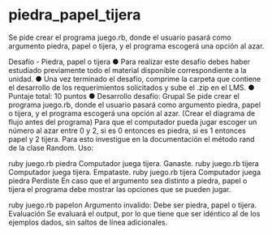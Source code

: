 # piedra_papel_tijera
Se pide crear el programa juego.rb, donde el usuario pasará como argumento piedra, papel o tijera, y el programa escogerá una opción al azar.

Desafío - Piedra, papel o tijera
● Para realizar este desafío debes haber estudiado previamente todo el material disponible correspondiente a la unidad.
● Una vez terminado el desafío, comprime la carpeta que contiene el desarrollo de los requerimientos solicitados y sube el .zip en el LMS.
● Puntaje total: 10 puntos
● Desarrollo desafío: Grupal
Se pide crear el programa juego.rb, donde el usuario pasará como argumento piedra, papel o tijera, y el programa escogerá una opción al azar.
(Crear el diagrama de flujo antes del programa)
Para que el computador pueda jugar escoger un número al azar entre 0 y 2, si es 0 entonces es piedra, si es 1 entonces papel y 2 tijera.
Para esto investigue en la documentación el método rand de la clase Random.
Uso:
 
ruby juego.rb piedra
Computador juega tijera.
Ganaste.
ruby juego.rb tijera
Computador juega tijera.
Empataste.
ruby juego.rb tijera
Computador juega piedra
Perdiste
En caso que el argumento sea distinto a piedra, papel o tijera el programa debe mostrar las opciones que se pueden jugar.

 ruby juego.rb papelon
Argumento invalido: Debe ser piedra, papel o tijera.
Evaluación
Se evaluará el output, por lo que tiene que ser idéntico al de los ejemplos dados, sin saltos de línea adicionales.